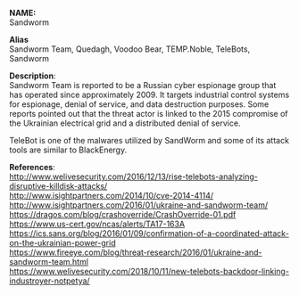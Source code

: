 **NAME:**  
Sandworm  
  
**Alias**  
Sandworm Team, Quedagh, Voodoo Bear, TEMP.Noble, TeleBots, Sandworm  

**Description**:   
Sandworm Team is reported to be a Russian cyber espionage group that has operated since approximately 2009. It targets industrial control systems for espionage, denial of service, and data destruction purposes. Some reports pointed out that the threat actor is linked to the 2015 compromise of the Ukrainian electrical grid and a distributed denial of service.

TeleBot is one of the malwares utilized by SandWorm and some of its attack tools are similar to BlackEnergy.

**References**:  
http://www.welivesecurity.com/2016/12/13/rise-telebots-analyzing-disruptive-killdisk-attacks/  
http://www.isightpartners.com/2014/10/cve-2014-4114/  
http://www.isightpartners.com/2016/01/ukraine-and-sandworm-team/  
https://dragos.com/blog/crashoverride/CrashOverride-01.pdf  
https://www.us-cert.gov/ncas/alerts/TA17-163A  
https://ics.sans.org/blog/2016/01/09/confirmation-of-a-coordinated-attack-on-the-ukrainian-power-grid  
https://www.fireeye.com/blog/threat-research/2016/01/ukraine-and-sandworm-team.html  
https://www.welivesecurity.com/2018/10/11/new-telebots-backdoor-linking-industroyer-notpetya/  
